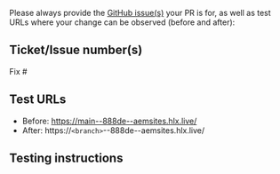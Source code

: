 Please always provide the [GitHub issue(s)](../issues) your PR is for, as well as test URLs where your change can be observed (before and after):
## Ticket/Issue number(s)
Fix #<gh-issue-id>

## Test URLs
- Before: https://main--888de--aemsites.hlx.live/
- After: https://`<branch>`--888de--aemsites.hlx.live/

## Testing instructions
